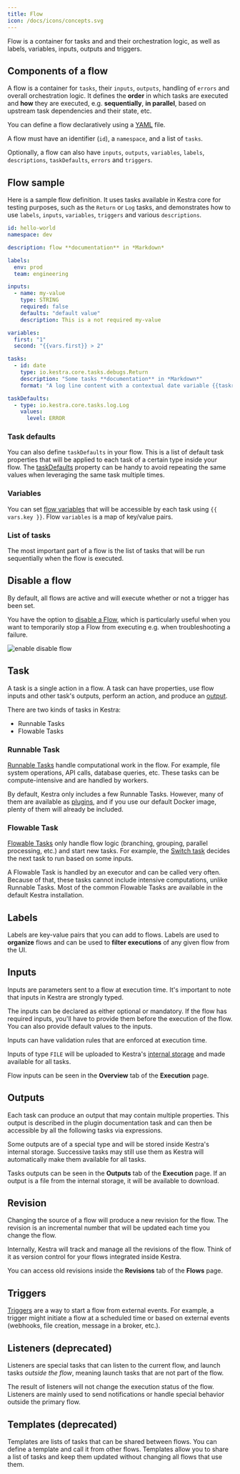 ```yaml
---
title: Flow
icon: /docs/icons/concepts.svg
---
```


Flow is a container for tasks and and their orchestration logic, as well as labels, variables, inputs, outputs and triggers.

## Components of a flow

A flow is a container for `tasks`, their `inputs`, `outputs`, handling of `errors` and overall orchestration logic. It defines the **order** in which tasks are executed and **how** they are executed, e.g. **sequentially**, **in parallel**, based on upstream task dependencies and their state, etc.

You can define a flow declaratively using a [YAML](https://en.wikipedia.org/wiki/YAML) file.

A flow must have an identifier (`id`), a `namespace`, and a list of `tasks`.

Optionally, a flow can also have `inputs`, `outputs`, `variables`, `labels`, `descriptions`, `taskDefaults`, `errors` and `triggers`.

## Flow sample

Here is a sample flow definition. It uses tasks available in Kestra core for testing purposes, such as the `Return` or `Log` tasks, and demonstrates how to use `labels`, `inputs`, `variables`, `triggers` and various `descriptions`.

```yaml
id: hello-world
namespace: dev

description: flow **documentation** in *Markdown*

labels:
  env: prod
  team: engineering

inputs:
  - name: my-value
    type: STRING
    required: false
    defaults: "default value"
    description: This is a not required my-value

variables:
  first: "1"
  second: "{{vars.first}} > 2"

tasks:
  - id: date
    type: io.kestra.core.tasks.debugs.Return
    description: "Some tasks **documentation** in *Markdown*"
    format: "A log line content with a contextual date variable {{taskrun.startDate}}"

taskDefaults:
  - type: io.kestra.core.tasks.log.Log
    values:
      level: ERROR
```

### Task defaults

You can also define `taskDefaults` in your flow. This is a list of default task properties that will be applied to each task of a certain type inside your flow. The [taskDefaults](./09.task-defaults.md) property can be handy to avoid repeating the same values when leveraging the same task multiple times.

### Variables

You can set [flow variables](./05.variables.md) that will be accessible by each task using `{{ vars.key }}`. Flow `variables` is a map of key/value pairs.

### List of tasks

The most important part of a flow is the list of tasks that will be run sequentially when the flow is executed.

## Disable a flow

By default, all flows are active and will execute whether or not a trigger has been set.

You have the option to [disable a Flow](./disabled.md), which is particularly useful when you want to temporarily stop a Flow from executing e.g. when troubleshooting a failure.

![enable disable flow](/docs/concepts/disable_flow.jpg)


## Task

A task is a single action in a flow. A task can have properties, use flow inputs and other task's outputs, perform an action, and produce an [output](#outputs).

There are two kinds of tasks in Kestra:
- Runnable Tasks
- Flowable Tasks


### Runnable Task

[Runnable Tasks](./runnable-tasks.md) handle computational work in the flow. For example, file system operations, API calls, database queries, etc. These tasks can be compute-intensive and are handled by workers.

By default, Kestra only includes a few Runnable Tasks. However, many of them are available as [plugins](/plugins), and if you use our default Docker image, plenty of them will already be included.


### Flowable Task

[Flowable Tasks](./flowable-tasks.md) only handle flow logic (branching, grouping, parallel processing, etc.) and start new tasks. For example, the [Switch task](/plugins/core/tasks/flows/io.kestra.core.tasks.flows.switch) decides the next task to run based on some inputs.

A Flowable Task is handled by an executor and can be called very often. Because of that, these tasks cannot include intensive computations, unlike Runnable Tasks. Most of the common Flowable Tasks are available in the default Kestra installation.


## Labels

Labels are key-value pairs that you can add to flows. Labels are used to **organize** flows and can be used to **filter executions** of any given flow from the UI.

## Inputs

Inputs are parameters sent to a flow at execution time. It's important to note that inputs in Kestra are strongly typed.

The inputs can be declared as either optional or mandatory. If the flow has required inputs, you'll have to provide them before the execution of the flow. You can also provide default values to the inputs.

Inputs can have validation rules that are enforced at execution time.

Inputs of type `FILE` will be uploaded to Kestra's [internal storage](../04.architecture/internal-storage.md) and made available for all tasks.

Flow inputs can be seen in the **Overview** tab of the **Execution** page.

## Outputs

Each task can produce an output that may contain multiple properties. This output is described in the plugin documentation task and can then be accessible by all the following tasks via expressions.

Some outputs are of a special type and will be stored inside Kestra's internal storage. Successive tasks may still use them as Kestra will automatically make them available for all tasks.

Tasks outputs can be seen in the **Outputs** tab of the **Execution** page. If an output is a file from the internal storage, it will be available to download.


## Revision

Changing the source of a flow will produce a new revision for the flow. The revision is an incremental number that will be updated each time you change the flow.

Internally, Kestra will track and manage all the revisions of the flow. Think of it as version control for your flows integrated inside Kestra.

You can access old revisions inside the **Revisions** tab of the **Flows** page.

## Triggers

[Triggers](./05.triggers/index.md) are a way to start a flow from external events. For example, a trigger might initiate a flow at a scheduled time or based on external events (webhooks, file creation, message in a broker, etc.).


## Listeners (deprecated)

Listeners are special tasks that can listen to the current flow, and launch tasks *outside the flow*, meaning launch tasks that are not part of the flow.

The result of listeners will not change the execution status of the flow. Listeners are mainly used to send notifications or handle special behavior outside the primary flow.


## Templates (deprecated)

Templates are lists of tasks that can be shared between flows. You can define a template and call it from other flows. Templates allow you to share a list of tasks and keep them updated without changing all flows that use them.
